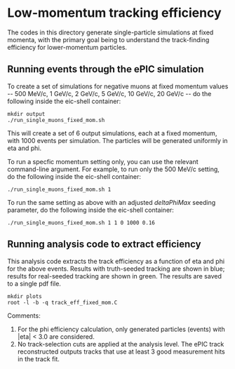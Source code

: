 # Low-momentum tracking efficiency
The codes in this directory generate single-particle simulations at fixed momenta, with the primary goal being to understand the track-finding efficiency for lower-momentum particles.

Running events through the ePIC simulation
-------------------------------------------
To create a set of simulations for negative muons at fixed momentum values -- 500 MeV/c, 1 GeV/c, 2 GeV/c, 5 GeV/c, 10 GeV/c, 20 GeV/c -- do the following inside the eic-shell container:

```
mkdir output
./run_single_muons_fixed_mom.sh
```

This will create a set of 6 output simulations, each at a fixed momentum, with 1000 events per simulation. The particles will be generated uniformly in eta and phi.

To run a specfic momentum setting only, you can use the relevant command-line argument. For example, to run only the 500 MeV/c setting, do the following inside the eic-shell container:

```
./run_single_muons_fixed_mom.sh 1
```

To run the same setting as above with an adjusted <i> deltaPhiMax </i> seeding parameter, do the following inside the eic-shell container:

```
./run_single_muons_fixed_mom.sh 1 1 0 1000 0.16
```

Running analysis code to extract efficiency
-------------------------------------------
This analysis code extracts the track efficiency as a function of eta and phi for the above events. Results with truth-seeded tracking are shown in blue; results for real-seeded tracking are shown in green. The results are saved to a single pdf file.

```
mkdir plots
root -l -b -q track_eff_fixed_mom.C
```

Comments:

1. For the phi efficiency calculation, only generated particles (events) with |eta| < 3.0 are considered.
2. No track-selection cuts are applied at the analysis level. The ePIC track reconstructed outputs tracks that use at least 3 good measurement hits in the track fit.


